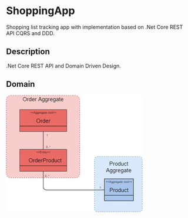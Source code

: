 # ShoppingApp
Shopping list tracking app with implementation based on .Net Core REST API CQRS and DDD.

## Description
.Net Core REST API and Domain Driven Design.

## Domain
![projects_dependencies](docs/DomainModel.jpg)

